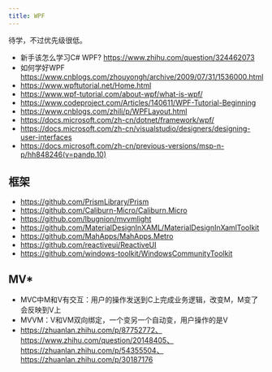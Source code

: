 ```yaml
---
title: WPF
---
```


待学，不过优先级很低。

* 新手该怎么学习C# WPF? https://www.zhihu.com/question/324462073
* 如何学好WPF https://www.cnblogs.com/zhouyongh/archive/2009/07/31/1536000.html
* https://www.wpftutorial.net/Home.html
* https://www.wpf-tutorial.com/about-wpf/what-is-wpf/
* https://www.codeproject.com/Articles/140611/WPF-Tutorial-Beginning
* https://www.cnblogs.com/zhili/p/WPFLayout.html
* https://docs.microsoft.com/zh-cn/dotnet/framework/wpf/
* https://docs.microsoft.com/zh-cn/visualstudio/designers/designing-user-interfaces
* https://docs.microsoft.com/zh-cn/previous-versions/msp-n-p/hh848246(v=pandp.10)

## 框架

* https://github.com/PrismLibrary/Prism
* https://github.com/Caliburn-Micro/Caliburn.Micro
* https://github.com/lbugnion/mvvmlight
* https://github.com/MaterialDesignInXAML/MaterialDesignInXamlToolkit
* https://github.com/MahApps/MahApps.Metro
* https://github.com/reactiveui/ReactiveUI
* https://github.com/windows-toolkit/WindowsCommunityToolkit

## MV\*

* MVC中M和V有交互：用户的操作发送到C上完成业务逻辑，改变M，M变了会反映到V上
* MVVM：V和VM双向绑定，一个变另一个自动变，用户操作的是V
* https://zhuanlan.zhihu.com/p/87752772、https://www.zhihu.com/question/20148405、https://zhuanlan.zhihu.com/p/54355504、https://zhuanlan.zhihu.com/p/30187176
